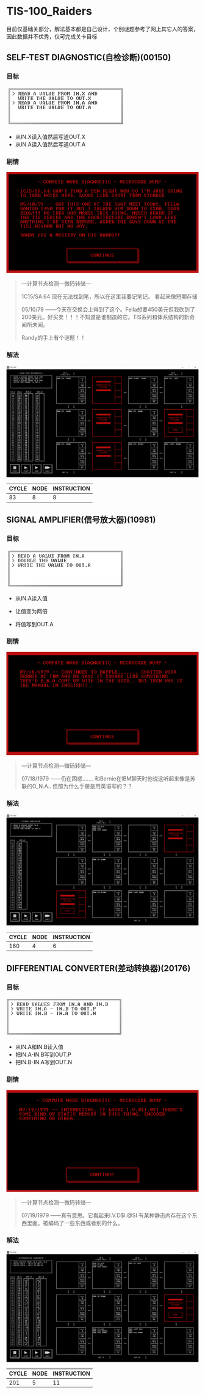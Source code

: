 # TIS-100_Raiders

目前仅基础关部分，解法基本都是自己设计，个别谜题参考了网上其它人的答案，因此数据并不优秀，仅可完成关卡目标

## SELF-TEST DIAGNOSTIC(自检诊断)(00150)

### 目标

![image-20210316185639895](README.assets/image-20210316185639895.png)

- 从IN.X读入值然后写道OUT.X
- 从IN.A读入值然后写道OUT.A

### 剧情

![image-20210316185716224](README.assets/image-20210316185716224.png)

> —计算节点检测—微码转储—
>
> 1C15/SA.64 现在无法找到笔，所以在这里我要记笔记。 看起来像短期存储
>
> 05/10/79 ——今天在交换会上得到了这个。Fella想要450美元但我砍到了200美元。好买卖！！！不知道是谁制造的它。TIS系列和体系结构的新奇闻所未闻。
>
> Randy的手上有个谜题！！

### 解法

![image-20210316191840763](README.assets/image-20210316191840763.png)

| CYCLE | NODE | INSTRUCTION |
| ----- | ---- | ----------- |
| 83    | 8    | 8           |

## SIGNAL AMPLIFIER(信号放大器)(10981)

### 目标

![image-20210316192235900](README.assets/image-20210316192235900.png)

- 从IN.A读入值

- 让值变为两倍

- 将值写到OUT.A

### 剧情

![image-20210316192427387](README.assets/image-20210316192427387.png)

> —计算节点检测—微码转储—
>
> 07/18/1979 ——仍在困惑....... 和Bernie在IBM聊天时他说这听起来像是苏联的O_N.A.. 但那为什么手册是用英语写的？？

### 解法

![image-20210316193203488](README.assets/image-20210316193203488.png)

| CYCLE | NODE | INSTRUCTION |
| ----- | ---- | ----------- |
| 160   | 4    | 6           |

## DIFFERENTIAL CONVERTER(差动转换器)(20176)

### 目标

![image-20210316193406441](README.assets/image-20210316193406441.png)

- 从IN.A和IN.B读入值
- 把IN.A-IN.B写到OUT.P
- 把IN.B-IN.A写到OUT.N

### 剧情

![image-20210316193510817](README.assets/image-20210316193510817.png)

>—计算节点检测—微码转储—
>
>07/19/1979 ——真有意思。它看起来I.V.D$I.@SI 有某种静态内存在这个东西里面。被编码了一些东西或者别的什么。

### 解法

![image-20210316193825244](README.assets/image-20210316193825244.png)

| CYCLE | NODE | INSTRUCTION |
| ----- | ---- | ----------- |
| 201   | 5    | 11          |

